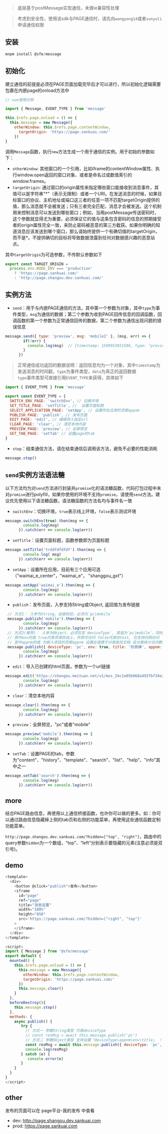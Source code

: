 <!--
 * @Author: chenwen11
 * @Date: 2020-06-27 17:15:24
 * @LastEditTime: 2020-06-30 17:19:53
 * @Description: 
--> 

> 底层基于postMessage实现通信，未做ie兼容性处理

> 考虑到安全性，使用该sdk与PAGE通信时，请先向`wangyong14`或者`sunyuli`申请通信权限

## 安装
```javascript
mnpm install @sfe/message
```

## 初始化
建立通信的前提是必须在PAGE页面加载完毕后才可以进行，所以初始化逻辑需要包裹在内嵌page的onload方法中
```js
// vue使用示例

import { Message, EVENT_TYPE } from 'message'

this.$refs.page.onload = () => {
  this.message = new Message({
    otherWindow: this.$refs.page.contentWindow,
      targetOrigin: 'https://page.sankuai.com/'
    })
}
```
调用`Message`函数，执行`new`方法生成一个用于通信的实例。用于初始的参数如下：  
- `otherWindow`: 其他窗口的一个引用，比如iframe的contentWindow属性、执行window.open返回的窗口对象、或者是命名过或数值索引的window.frames。
- `targetOrigin`: 通过窗口的origin属性来指定哪些窗口能接收到消息事件，其值可以是字符串"\*"（表示无限制）或者一个URI。在发送消息的时候，如果目标窗口的协议、主机地址或端口这三者的任意一项不匹配targetOrigin提供的值，那么消息就不会被发送；只有三者完全匹配，消息才会被发送。这个机制用来控制消息可以发送到哪些窗口；例如，当用postMessage传送密码时，这个参数就显得尤为重要，必须保证它的值与这条包含密码的信息的预期接受者的origin属性完全一致，来防止密码被恶意的第三方截获。如果你明确的知道消息应该发送到哪个窗口，那么请始终提供一个有确切值的targetOrigin，而不是*。不提供确切的目标将导致数据泄露到任何对数据感兴趣的恶意站点。  

其中`targetOrigin`为可选参数，不传默认参数如下
```js
export const TARGET_ORIGIN =
  process.env.NODE_ENV === 'production'
    ? 'https://page.sankuai.com/'
    : 'http://page.shangou.dev.sankuai.com/'
```
## 实例方法

- `send`：用于与内嵌PAGE通信的方法，其中第一个参数为对象，其中`type`为事件类型，`msg`为通信的数据；第二个参数为收到PAGE回传信息的回调函数，回调函数的第一个参数为正常通信回传的数据，第二个参数为通信出现问题的错误信息
```js
message.send({ type: 'preview', msg: 'mobile2' }, (msg, err) => {
        if(!err) {
          console.log(msg)  // {timestamp: 1589953851586, type: "preview", data: "success"}
        }
      })
```
> 正常通信成功返回的数据说明：返回信息均为一个对象，其中`timestamp`为发送消息的时间戳，`type`为事件类型，`data`为真正的返回数据  
> `type`事件类型可直接引用`EVENT_TYPE`来获得，具体如下
```js
import { EVENT_TYPE } from 'message'

export const EVENT_TYPE = {
  SWITCH_ENV_PAGE: 'switchEnv', // 切换环境
  SET_TITLE_PAGE: 'setTitle', //  设置页面标题
  SELECT_APPLICATION_PAGE: 'setApp', // 设置所在应用的灵犀appnm
  PUBLISH_PAGE: 'publish', // 发布页面
  EDIT_PAGE: 'edit', // 编辑导入指定url
  CLEAR_PAGE: 'clear', // 清空本地内容
  PREVIEW_PAGE: 'preview', // 全屏预览
  SET_TAB_PAGE: 'setTab' // 设置page的tab
} 
```

- `stop`：结束通信方法，请在结束通信后调用该方法，避免不必要的性能消耗
```js
message.stop()
```

## `send`实例方法语法糖
以下方法均为对`send`方法进行封装并`promise`化的语法糖函数，代码打包过程中未对`promise`进行polyfill，如果你使用的环境不支持`promise`，请使用`send`方法。建议优先使用以下语法糖函数，语法糖函数的方法名均与事件名一致

- `switchEnv`：切换环境，`true`表示线上环境，`false`表示测试环境
```js
message.switchEnv(true).then(msg => {
        console.log(msg)
      }).catch(err => console.log(err))
```

- `setTitle`：设置页面标题，函数参数即为页面标题
```js
message.setTitle('trddfdfdfdf').then(msg => {
        console.log( msg)
      }).catch(err => console.log(err))
```

- `setApp`：设置所在应用，目前有三个应用可选（"waimai_e_center"，"waimai_e"， "shanggou_gxt"）
```js
message.setApp('waimai_e').then(msg => {
        console.log(msg)
      }).catch(err => console.log(err))
```

- `publish`：发布页面，入参支持String或Object, 返回值为发布链接
```js
 // 方式1： 入参为String，会做校验，必须为`pc|mobile`
 message.publish('mobile').then(msg => {
        console.log(msg)
      }).catch(err => console.log(err))
 // 方式2(推荐)： 入参为Object，必须包含`deviceType`, 其值为`pc|mobile`，同时支持其他参数`appnm|env|title`，都会做值的校验，校验不通过会在err信息中指明原因
 // 其中env的值 true代表资源存线上，外网可访问 false代表存test, 仅支持内网访问
 // 其中appnm的值 为嵌入项目的灵犀appnm 设置此值便于分类查找文档 且分类统计访问数据 若你要设置的值不在白名单内，请联系管理员
 message.publish({ deviceType: 'pc', env: true, title: '你真棒', appnm: 'waimai_e_center' }).then(msg => {
        console.log(msg)
      }).catch(err => console.log(err))
```

- `edit`：导入已创建的html页面，参数为一个url链接
```js
message.edit('https://shangou.meituan.net/v1/mss_24c1e05b968a4937bf34e2f4ff68639e/shangou-fe-maker-html/sg/html/2019-12-10/eb03537f58beb9deeea46e64cdcc021b1575958209146/index.html').then(msg => {
        console.log(msg)
      }).catch(err => console.log(err))
```

- `clear`：清空本地内容
```js
message.clear().then(msg => {
        console.log(msg)
      }).catch(err => console.log(err))
```

- `preview`：全屏预览，"pc"或者"mobile"
```js
message.preview('mobile').then(msg => {
        console.log(msg)
      }).catch(err => console.log(err))
```

- `setTab`：设置PAGE的tab，参数为"content"、"history"、"template"、"search"、"list"、"help"、"info"其中之一
```js
message.setTab('search').then(msg => {
        console.log(msg)
      }).catch(err => console.log(err))
```

## more
结合PAGE路由信息，再使用以上通信桥接函数，也许你可以做的更多。如：你可以通过路由信息隐藏掉上侧的tab页和右侧的功能菜单，再使用这些通信函数定制功能菜单。

`http://page.shangou.dev.sankuai.com/?hidden=["top", "right"]`，路由中的query参数`hidden`为一个数组，“top”、“left”分别表示要隐藏的元素(注意必须是双引号)。

## demo
```js
<template>
  <div>
    <button @click="publish">发布</button>
    <iframe
      id="page"
      ref="page"
      title="消息设置"
      width="100%"
      height="850"
      src='https://page.sankuai.com/?hidden=["right", "top"]'
    >
    </iframe>
  </div>
</template>

<script>
import { Message } from '@sfe/message'
export default {
  mounted() {
    this.$refs.page.onload = () => {
      this.message = new Message({
        otherWindow: this.$refs.page.contentWindow,
        targetOrigin: 'https://page.sankuai.com/'
      })
      this.message.clear()
    }
  },
  beforeDestroy(){
    this.message.stop()
  },
  methods: {
    async publish() {
       try {
         // 方式一 参数String类型 代表deviceType
         // const resMsg = await this.message.publish('pc')
         // 方式二 参数Object类型 支持设置「deviceType\appnm\env\title」 ！！推荐
         const resMsg = await this.message.publish({ deviceType: 'pc', env: true, title: '你真棒' })
         console.log(resMsg)   
       } catch (e) {
          console.error(e)
       }
    }
  }
}
</script>
```

## other
发布的页面可以在 page平台-我的发布 中查看
- dev: http://page.shangou.dev.sankuai.com
- prod: https://page.sankuai.com
